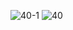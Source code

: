 ![40-1](https://user-images.githubusercontent.com/69049801/129016068-55891e70-3a37-423b-a848-ad1ef793d7f1.PNG)
![40](https://user-images.githubusercontent.com/69049801/129016072-6acf2e0b-da35-471b-b1a8-a2b53205bc16.PNG)
